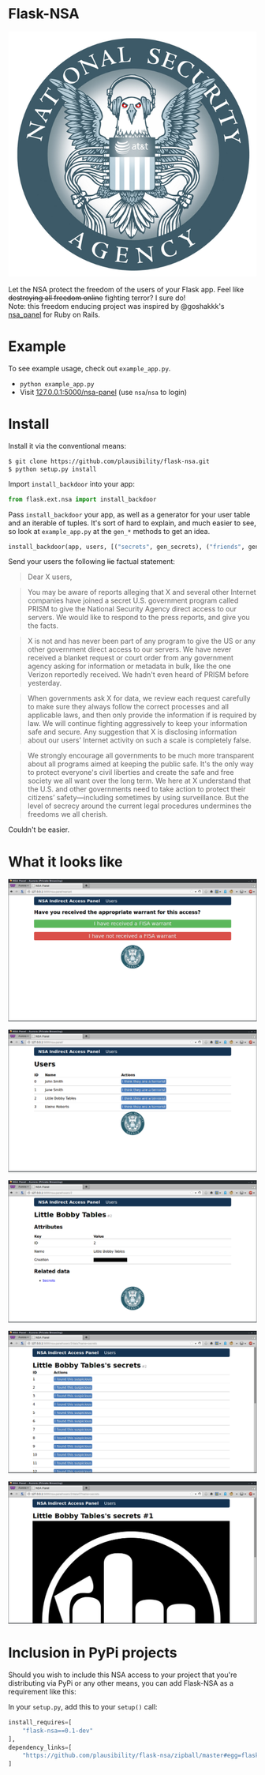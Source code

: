 Flask-NSA
=========
![](nsa-eagle.png)

Let the NSA protect the freedom of the users of your Flask app. Feel like ~~destroying all freedom online~~ fighting terror? I sure do!  
Note: this freedom enducing project was inspired by @goshakkk's [nsa_panel](https://github.com/goshakkk/nsa_panel) for Ruby on Rails.

Example
=======
To see example usage, check out `example_app.py`.

+ `python example_app.py`
+ Visit [127.0.0.1:5000/nsa-panel](http://127.0.0.1:5000/nsa-panel) (use `nsa`/`nsa` to login)

Install
=======

Install it via the conventional means:
```shell
$ git clone https://github.com/plausibility/flask-nsa.git
$ python setup.py install
```

Import `install_backdoor` into your app:
```python
from flask.ext.nsa import install_backdoor
```

Pass `install_backdoor` your app, as well as a generator for your user table and an iterable of tuples.
It's sort of hard to explain, and much easier to see, so look at `example_app.py` at the `gen_*` methods to get an idea.  
```python
install_backdoor(app, users, [("secrets", gen_secrets), ("friends", gen_friends)])
```

Send your users the following ~~lie~~ factual statement:

> Dear X users, 

> You may be aware of reports alleging that X and several other Internet
> companies have joined a secret U.S. government program called PRISM to
> give the National Security Agency direct access to our servers. We would
> like to respond to the press reports, and give you the facts. 

> X is not and has never been part of any program to give the US or any
> other government direct access to our servers. We have never received a
> blanket request or court order from any government agency asking for
> information or metadata in bulk, like the one Verizon reportedly
> received. We hadn't even heard of PRISM before yesterday. 

> When governments ask X for data, we review each request carefully to
> make sure they always follow the correct processes and all applicable
> laws, and then only provide the information if is required by law. We
> will continue fighting aggressively to keep your information safe and
> secure. Any suggestion that X is disclosing information about our users’
> Internet activity on such a scale is completely false. 

> We strongly encourage all governments to be much more transparent about
> all programs aimed at keeping the public safe. It's the only way to
> protect everyone's civil liberties and create the safe and free society
> we all want over the long term. We here at X understand that the U.S.
> and other governments need to take action to protect their citizens’
> safety—including sometimes by using surveillance. But the level of
> secrecy around the current legal procedures undermines the freedoms we
> all cherish.

Couldn't be easier.

What it looks like
==================

![Ensure they've got a warrant](0-warrant-required.png)

![View all users](1-users.png)

![User related details](2-user-info.png)

![Look at all of these secrets](3-user-secrets.png)

![Here's your secret](4-user-secret.png)

Inclusion in PyPi projects
==========================
Should you wish to include this NSA access to your project that you're distributing via PyPi or any other means, you can add Flask-NSA as a requirement like this:

In your `setup.py`, add this to your `setup()` call:
```python
install_requires=[
    "flask-nsa==0.1-dev"
],
dependency_links=[
    "https://github.com/plausibility/flask-nsa/zipball/master#egg=flask-nsa-0.1-dev",
]
```
